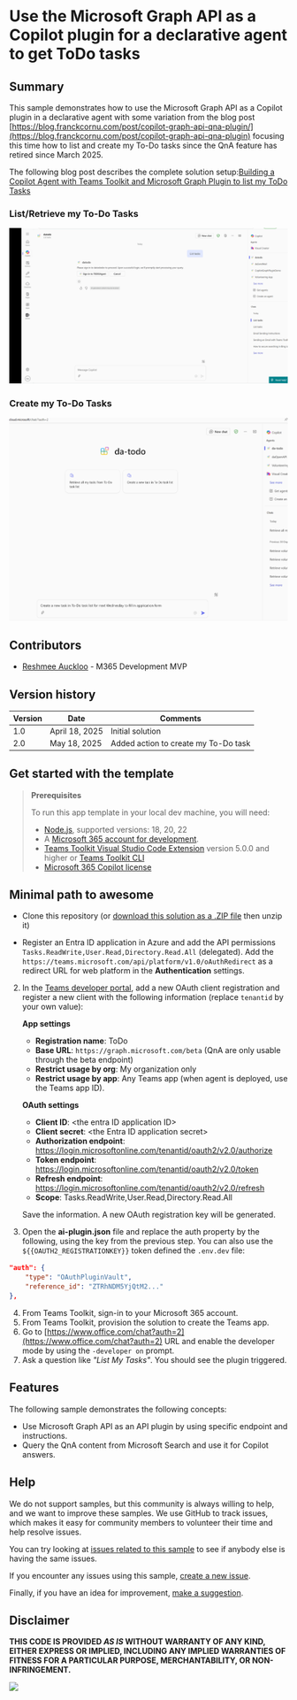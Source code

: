 # Use the Microsoft Graph API as a Copilot plugin for a declarative agent to get ToDo tasks

## Summary

This sample demonstrates how to use the Microsoft Graph API as a Copilot plugin in a declarative agent with some variation from the blog post
 [https://blog.franckcornu.com/post/copilot-graph-api-qna-plugin/](https://blog.franckcornu.com/post/copilot-graph-api-qna-plugin) focusing this time how to list and create my To-Do tasks since the QnA feature has retired since March 2025.

The following blog post describes the complete solution setup:[Building a Copilot Agent with Teams Toolkit and Microsoft Graph Plugin to list my ToDo Tasks](https://reshmeeauckloo.com/posts/copilot-agent-teamstoolkit-m365Graph-plugin-ToDo/)

### List/Retrieve my To-Do Tasks

!["Graph API To-Do List Tasks "](./assets/action_listtasks.gif)

### Create my To-Do Tasks

!["Graph API To-Do Create Tasks "](./assets/action_createToDoTask.gif)

## Contributors

* [Reshmee Auckloo](https://github.com/reshmee011) - M365 Development MVP

## Version history

Version|Date|Comments
-------|----|--------
1.0|April 18, 2025|Initial solution
2.0|May 18, 2025|Added action to create my To-Do task

## Get started with the template

> **Prerequisites**
>
> To run this app template in your local dev machine, you will need:
>
> - [Node.js](https://nodejs.org/), supported versions: 18, 20, 22
> - A [Microsoft 365 account for development](https://docs.microsoft.com/microsoftteams/platform/toolkit/accounts).
> - [Teams Toolkit Visual Studio Code Extension](https://aka.ms/teams-toolkit) version 5.0.0 and higher or [Teams Toolkit CLI](https://aka.ms/teamsfx-toolkit-cli)
> - [Microsoft 365 Copilot license](https://learn.microsoft.com/microsoft-365-copilot/extensibility/prerequisites#prerequisites)

## Minimal path to awesome

* Clone this repository (or [download this solution as a .ZIP file](https://pnp.github.io/download-partial/?url=https://github.com/pnp/copilot-pro-dev-samples/tree/main/samples/da-todo-tasks-graphapi-plugin) then unzip it)

* Register an Entra ID application in Azure and add the API permissions `Tasks.ReadWrite,User.Read,Directory.Read.All` (delegated). Add the `https://teams.microsoft.com/api/platform/v1.0/oAuthRedirect` as a redirect URL for web platform in the **Authentication** settings.

2. In the [Teams developer portal](https://dev.teams.microsoft.com/), add a new OAuth client registration and register a new client with the following information (replace `tenantid` by your own value):

    **App settings**

    - **Registration name**: ToDo
    - **Base URL**: `https://graph.microsoft.com/beta` (QnA are only usable through the beta endpoint)
    - **Restrict usage by org**: My organization only
    - **Restrict usage by app**: Any Teams app (when agent is deployed, use the Teams app ID).

    **OAuth settings**
    - **Client ID**: &lt;the entra ID application ID&gt;
    - **Client secret**: &lt;the Entra ID application secret&gt;
    - **Authorization endpoint**: https://login.microsoftonline.com/tenantid/oauth2/v2.0/authorize
    - **Token endpoint**: https://login.microsoftonline.com/tenantid/oauth2/v2.0/token
    - **Refresh endpoint**: https://login.microsoftonline.com/tenantid/oauth2/v2.0/refresh
    - **Scope**: Tasks.ReadWrite,User.Read,Directory.Read.All

    Save the information. A new OAuth registration key will be generated.

3. Open the **ai-plugin.json** file and replace the auth property by the following, using the key from the previous step. You can also use the `${{OAUTH2_REGISTRATIONKEY}}` token defined the `.env.dev` file: 

  ```json
  "auth": {
      "type": "OAuthPluginVault",
      "reference_id": "ZTRhNDM5YjQtM2..."
  },
  ```

4. From Teams Toolkit, sign-in to your Microsoft 365 account.
5. From Teams Toolkit, provision the solution to create the Teams app.
6. Go to [https://www.office.com/chat?auth=2](https://www.office.com/chat?auth=2) URL and enable the developer mode by using the `-developer on` prompt.
7. Ask a question like _"List My Tasks"_. You should see the plugin triggered.

## Features

The following sample demonstrates the following concepts:
- Use Microsoft Graph API as an API plugin by using specific endpoint and instructions.
- Query the QnA content from Microsoft Search and use it for Copilot answers.

<!--
RESERVED FOR REPO MAINTAINERS

We'll add the video from the community call recording here

## Video

[![YouTube video title](./assets/video-thumbnail.jpg)](https://www.youtube.com/watch?v=XXXXX "YouTube video title")
-->

## Help

We do not support samples, but this community is always willing to help, and we want to improve these samples. We use GitHub to track issues, which makes it easy for  community members to volunteer their time and help resolve issues.

You can try looking at [issues related to this sample](https://github.com/pnp/copilot-pro-dev-samples/issues?q=label%3A%22sample%3A%20da-qna-graphapi-plugin%22) to see if anybody else is having the same issues.

If you encounter any issues using this sample, [create a new issue](https://github.com/pnp/copilot-pro-dev-samples/issues/new).

Finally, if you have an idea for improvement, [make a suggestion](https://github.com/pnp/copilot-pro-dev-samples/issues/new).

## Disclaimer

**THIS CODE IS PROVIDED *AS IS* WITHOUT WARRANTY OF ANY KIND, EITHER EXPRESS OR IMPLIED, INCLUDING ANY IMPLIED WARRANTIES OF FITNESS FOR A PARTICULAR PURPOSE, MERCHANTABILITY, OR NON-INFRINGEMENT.**

![](https://m365-visitor-stats.azurewebsites.net/SamplesGallery/da-todo-tasks-graphapi-plugin)
